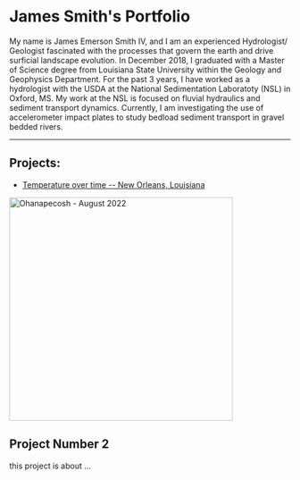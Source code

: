 # James Smith's Portfolio
My name is James Emerson Smith IV, and I am an experienced Hydrologist/ Geologist
fascinated with the processes that govern the earth and drive surficial landscape evolution. In
December 2018, I graduated with a Master of Science degree from Louisiana State University
within the Geology and Geophysics Department. For the past 3 years, I have worked as a hydrologist
with the USDA at the National Sedimentation Laboratoty (NSL) in Oxford, MS. My work at the NSL is focused 
on fluvial hydraulics and sediment transport dynamics. Currently, I am investigating the use of accelerometer 
impact plates to study bedload sediment transport in gravel bedded rivers. 

***
## Projects:
* [Temperature over time -- New Orleans, Louisiana](https://jsmi374.github.io/notebooks/nola-analysis-temp.html)


<img src= "img/-DSC1474-Original.jpg" alt="Ohanapecosh - August 2022" width=400>

## Project Number 2
this project is about ... 
